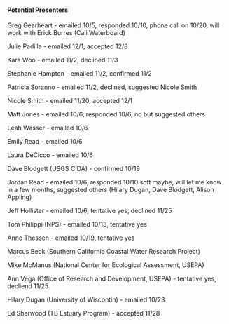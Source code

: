 #### Potential Presenters

Greg Gearheart - emailed 10/5, responded 10/10, phone call on 10/20, will work with Erick Burres (Cali Waterboard)

Julie Padilla - emailed 12/1, accepted 12/8

Kara Woo - emailed 11/2, declined 11/3

Stephanie Hampton - emailed 11/2, confirmed 11/2

Patricia Soranno - emailed 11/2, declined, suggested Nicole Smith

Nicole Smith - emailed 11/20, accepted 12/1

Matt Jones - emailed 10/6, responded 10/6, no but suggested others

Leah Wasser - emailed 10/6

Emily Read - emailed 10/6

Laura DeCicco - emailed 10/6

Dave Blodgett (USGS CIDA) - confirmed 10/19

Jordan Read - emailed 10/6, responded 10/10 soft maybe, will let me know in a few months, suggested others (Hilary Dugan, Dave Blodgett, Alison Appling)

Jeff Hollister - emailed 10/6, tentative yes, declined 11/25

Tom Philippi (NPS) - emailed 10/13, tentative yes

Anne Thessen - emailed 10/19, tentative yes

Marcus Beck (Southern California Coastal Water Research Project)

Mike McManus (National Center for Ecological Assessment, USEPA)

Ann Vega (Office of Research and Development, USEPA) - tentative yes, decliend 11/25

Hilary Dugan (University of Wiscontin) - emailed 10/23

Ed Sherwood (TB Estuary Program) - accepted 11/28